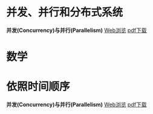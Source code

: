 
# 并发、并行和分布式系统

**并发(Concurrency)与并行(Parallelism)**  [Web浏览](https://github.com/QuChunhe/blogs/blob/master/Concurrency_vs_Parallelism.md)  [pdf下载](https://github.com/QuChunhe/blogs/raw/master/files/2020-05-25_Concurrency_vs_Parallelism.pdf)

# 数学


# 依照时间顺序

**并发(Concurrency)与并行(Parallelism)**  [Web浏览](https://github.com/QuChunhe/blogs/blob/master/Concurrency_vs_Parallelism.md)  [pdf下载](https://github.com/QuChunhe/blogs/raw/master/files/2020-05-25_Concurrency_vs_Parallelism.pdf)
